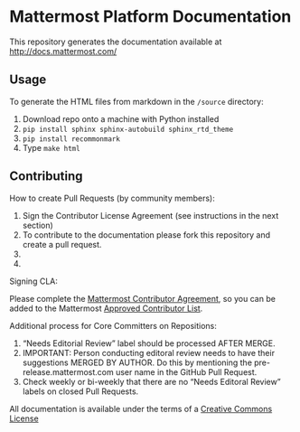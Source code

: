 # Mattermost Platform Documentation

This repository generates the documentation available at http://docs.mattermost.com/

## Usage

To generate the HTML files from markdown in the `/source` directory: 

1. Download repo onto a machine with Python installed
2. `pip install sphinx sphinx-autobuild sphinx_rtd_theme`
3. `pip install recommonmark`
4. Type `make html`

## Contributing

How to create Pull Requests (by community members):

1. Sign the Contributor License Agreement (see instructions in the next section)
2. To contribute to the documentation please fork this repository and create a pull request.
3.
4.

Signing CLA:

Please complete the [Mattermost Contributor Agreement](http://www.mattermost.org/mattermost-contributor-agreement/), so you can be added to the Mattermost [Approved Contributor List](https://docs.google.com/spreadsheets/d/1NTCeG-iL_VS9bFqtmHSfwETo5f-8MQ7oMDE5IUYJi_Y/pubhtml?gid=0&single=true).

Additional process for Core Committers on Repositions:

1. “Needs Editorial Review” label should be processed AFTER MERGE.
2. IMPORTANT: Person conducting editoral review needs to have their suggestions MERGED BY AUTHOR. Do this by mentioning the pre-release.mattermost.com user name in the GitHub Pull Request.
3. Check weekly or bi-weekly that there are no “Needs Editoral Review” labels on closed Pull Requests.

All documentation is available under the terms of a [Creative Commons License](http://creativecommons.org/licenses/by-nc-sa/3.0/)
